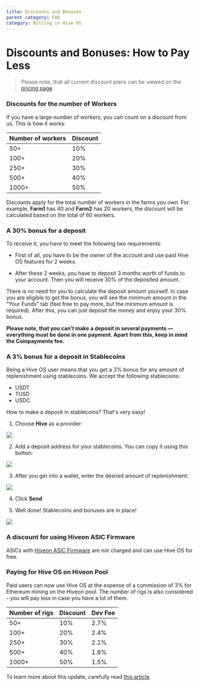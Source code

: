 ```yaml
---
title: Discounts and Bonuses
parent_category: FAQ
category: Billing in Hive OS
---
```

# Discounts and Bonuses: How to Pay Less

>Please note, that all current discount plans can be viewed on the <a href="https://hiveos.farm/pricing/">pricing page</a>.

### Discounts for the number of Workers
If you have a large number of workers, you can count on a discount from us. This is how it works:

| Number of workers | Discount |
|-------------------|----------|
|50+               | 10%      |
|100+              | 20%      |
|250+               | 30%      |
| 500+              | 40%      |
| 1000+             | 50%      |


Discounts apply for the total number of workers in the farms you own. For example, **Farm1** has 40 and **Farm2** has 20 workers, the discount will be calculated based on the total of 60 workers.

### A 30% bonus for a deposit
To receive it, you have to meet the following two requirements:

- First of all, you have to be the owner of the account and use paid Hive OS features for 2 weeks.

- After these 2 weeks, you have to deposit 3 months worth of funds to your account. Then you will receive 30% of the deposited amount.

There is no need for you to calculate the deposit amount yourself. In case you are eligible to get the bonus, you will see the minimum amount in the “Your Funds” tab (feel free to pay more, but the minimum amount is required). After this, you can just deposit the money and enjoy your 30% bonus.

__Please note, that you can’t make a deposit in several payments — everything must be done in one payment. Apart from this, keep in mind the Coinpayments fee.__

### A 3% bonus for a deposit in Stablecoins
Being a Hive OS user means that you get a 3% bonus for any amount of replenishment using stablecoins. We accept the following stablecoins:
- USDT
- TUSD
- USDC

How to make a deposit in stablecoins? That's very easy!
1. Choose **Hive** as a provider:

<img src="https://miro.medium.com/max/1600/0*L8qSjVTuu_AjOWL5">


2. Add a deposit address for your stablecoins. You can copy it using this button:

<img src="https://miro.medium.com/max/318/0*3hLQ5RFW_1_5-hjH">

3. After you get into a wallet, enter the desired amount of replenishment:

<img src="https://miro.medium.com/max/1600/0*64wVo2a140p-rxKc">

4. Click **Send**

5. Well done! Stablecoins and bonuses are in place!

<img src="https://miro.medium.com/max/1600/0*jTxxgFEp4YrqcO-s">

### A discount for using Hiveon ASIC Firmware
ASICs with <a href="https://hiveos.farm/asic">Hiveon ASIC Firmware</a> are not charged and can use Hive OS for free.

### Paying for Hive OS on Hiveon Pool
Paid users can now use Hive OS at the expense of a commission of 3% for Ethereum mining on the Hiveon pool. The number of rigs is also considered - you will pay less in case you have a lot of them.


| Number of rigs | Discount | Dev Fee|
|-------------------|----------|--------|
|50+               | 10%        |2.7%|
|100+              | 20%      |2.4%|
|250+               | 30%      |2.1%|
| 500+              | 40%      |1.8%|
| 1000+             | 50%      |1.5%|


To learn more about this update, carefully read [this article](https://hiveos.farm/faq-billing-billing-updates).
